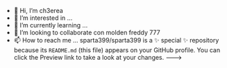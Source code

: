 - 👋 Hi, I’m ch3erea
- 👀 I’m interested in ...
- 🌱 I’m currently learning ...
- 💞️ I’m looking to collaborate  con molden freddy 777
- 📫 How to reach me ...
sparta399/sparta399 is a ✨ special ✨ repository because its `README.md` (this file) appears on your GitHub profile.
You can click the Preview link to take a look at your changes.
--->
